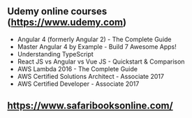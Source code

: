 
## Udemy online courses (https://www.udemy.com) ##
* Angular 4 (formerly Angular 2) - The Complete Guide
* Master Angular 4 by Example - Build 7 Awesome Apps!
* Understanding TypeScript
* React JS vs Angular vs Vue JS - Quickstart & Comparison
* AWS Lambda 2016 - The Complete Guide
* AWS Certified Solutions Architect - Associate 2017
* AWS Certified Developer - Associate 2017


## https://www.safaribooksonline.com/ ##

